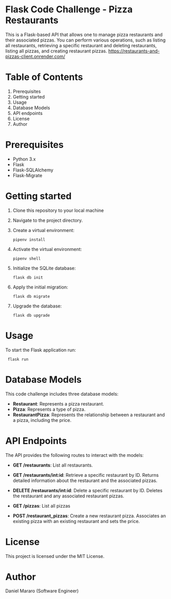 # Flask Code Challenge - Pizza Restaurants

This is a Flask-based API that allows one to manage pizza restaurants and their associated pizzas. You can perform various operations, such as listing all restaurants, retrieving a specific restaurant and deleting restaurants, listing all pizzas, and creating restaurant pizzas.
https://restaurants-and-pizzas-client.onrender.com/
# Table of Contents
1. Prerequisites
2. Getting started
3. Usage
4. Database Models
5. API endpoints
6. License
7. Author


 # Prerequisites
- Python 3.x
- Flask
- Flask-SQLAlchemy
- Flask-Migrate

# Getting started
1. Clone this repository to your local machine
2. Navigate to the project directory.
3. Create a virtual environment:

       pipenv install
4. Activate the virtual environment:

       pipenv shell
5. Initialize the SQLite database:

       flask db init
6. Apply the initial migration:

       flask db migrate
7. Upgrade the database:

       flask db upgrade

# Usage
To start the Flask application run:

     flask run

# Database Models

This code challenge includes three database models:

- **Restaurant**: Represents a pizza restaurant.
- **Pizza**: Represents a type of pizza.
- **RestaurantPizza**: Represents the relationship between a restaurant and a pizza, including the price.     

# API Endpoints

The API provides the following routes to interact with the models:

- **GET /restaurants**: List all restaurants.

- **GET /restaurants/int:id**: Retrieve a specific restaurant by ID. Returns detailed information about the restaurant and the associated pizzas.

- **DELETE /restaurants/int:id**: Delete a specific restaurant by ID. Deletes the restaurant and any associated restaurant pizzas.

- **GET /pizzas**: List all pizzas

- **POST /restaurant_pizzas**: Create a new restaurant pizza. Associates an existing pizza with an existing restaurant and sets the price.

# License

This project is licensed under the MIT License.

# Author
Daniel Mararo (Software Engineer)
